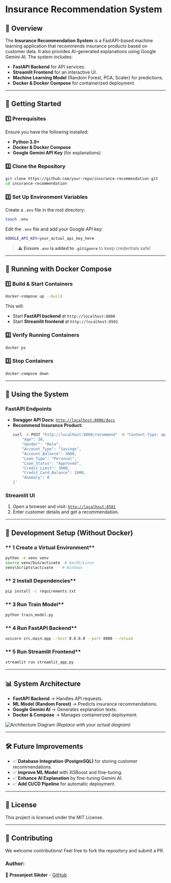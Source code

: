 # **Insurance Recommendation System**

## 📌 Overview
The **Insurance Recommendation System** is a FastAPI-based machine learning application that recommends insurance products based on customer data. It also provides AI-generated explanations using Google Gemini AI. The system includes:
- **FastAPI Backend** for API services.
- **Streamlit Frontend** for an interactive UI.
- **Machine Learning Model** (Random Forest, PCA, Scaler) for predictions.
- **Docker & Docker Compose** for containerized deployment.

---

## 🚀 **Getting Started**

### **1️⃣ Prerequisites**
Ensure you have the following installed:
- **Python 3.9+**
- **Docker & Docker Compose**
- **Google Gemini API Key** (for explanations)

### **2️⃣ Clone the Repository**
```sh
git clone https://github.com/your-repo/insurance-recommendation.git
cd insurance-recommendation
```

### **3️⃣ Set Up Environment Variables**
Create a `.env` file in the root directory:
```sh
touch .env
```
Edit the `.env` file and add your Google API key:
```sh
GOOGLE_API_KEY=your_actual_api_key_here
```

> ⚠ **Ensure `.env` is added to `.gitignore`** to keep credentials safe!

---

## 🐳 **Running with Docker Compose**

### **1️⃣ Build & Start Containers**
```sh
docker-compose up --build
```
This will:
- Start **FastAPI backend** at `http://localhost:8000`
- Start **Streamlit frontend** at `http://localhost:8501`

### **2️⃣ Verify Running Containers**
```sh
docker ps
```

### **3️⃣ Stop Containers**
```sh
docker-compose down
```

---

## 🎯 **Using the System**

### **FastAPI Endpoints**
- **Swagger API Docs:** [`http://localhost:8000/docs`](http://localhost:8000/docs)
- **Recommend Insurance Product:**
  ```sh
  curl -X POST "http://localhost:8000/recommend" -H "Content-Type: application/json" -d '{
      "Age": 30,
      "Gender": "Male",
      "Account_Type": "Savings",
      "Account_Balance": 5000,
      "Loan_Type": "Personal",
      "Loan_Status": "Approved",
      "Credit_Limit": 3000,
      "Credit_Card_Balance": 1000,
      "Anomaly": 0
  }'
  ```

### **Streamlit UI**
1. Open a browser and visit: [`http://localhost:8501`](http://localhost:8501)
2. Enter customer details and get a recommendation.

---

## 🔧 **Development Setup (Without Docker)**

### ** 1 Create a Virtual Environment**
```sh
python -m venv venv
source venv/bin/activate  # macOS/Linux
venv\Scripts\activate    # Windows
```

### ** 2 Install Dependencies**
```sh
pip install -r requirements.txt
```
### ** 3 Run Train Model**
```sh
python train_model.py
```

### ** 4 Run FastAPI Backend**
```sh
uvicorn src.main:app --host 0.0.0.0 --port 8000 --reload
```

### ** 5 Run Streamlit Frontend**
```sh
streamlit run streamlit_app.py
```

---

## 📊 **System Architecture**
- **FastAPI Backend** → Handles API requests.
- **ML Model (Random Forest)** → Predicts insurance recommendations.
- **Google Gemini AI** → Generates explanation texts.
- **Docker & Compose** → Manages containerized deployment.

![Architecture Diagram](architecture.png) *(Replace with your actual diagram)*

---

## 🛠 **Future Improvements**
- ✅ **Database Integration (PostgreSQL)** for storing customer recommendations.
- ✅ **Improve ML Model** with XGBoost and fine-tuning.
- ✅ **Enhance AI Explanation** by fine-tuning Gemini AI.
- ✅ **Add CI/CD Pipeline** for automatic deployment.

---

## 📝 **License**
This project is licensed under the MIT License.

---

## 🤝 **Contributing**
We welcome contributions! Feel free to fork the repository and submit a PR.

### **Author:**
🚀 **Prasanjeet Sikder** - [GitHub](https://github.com/your-profile)

